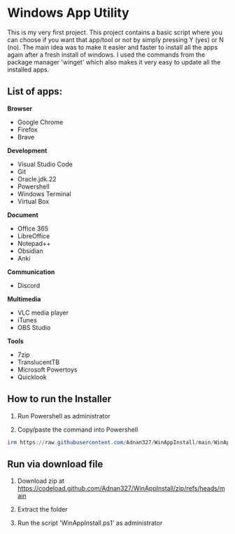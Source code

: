 # Windows App Utility

This is my very first project. This project contains a basic script where you can choose if you want that app/tool or not by simply pressing Y (yes) or N (no). The main idea was to make it easier and faster to install all the apps again after a fresh install of windows. I used the commands from the package manager 'winget' which also makes it very easy to update all the installed apps.


## List of apps:

**Browser**
- Google Chrome
- Firefox
- Brave

**Development**
- Visual Studio Code
- Git
- Oracle.jdk.22
- Powershell
- Windows Terminal
- Virtual Box

**Document**
- Office 365
- LibreOffice
- Notepad++
- Obsidian
- Anki

**Communication**
- Discord

**Multimedia**
- VLC media player
- iTunes
- OBS Studio

**Tools**
- 7zip
- TranslucentTB
- Microsoft Powertoys
- Quicklook



## How to run the Installer

1. Run Powershell as administrator

2. Copy/paste the command into Powershell
```Powershell
irm https://raw.githubusercontent.com/Adnan327/WinAppInstall/main/WinAppInstall.ps1 | iex
```



## Run via download file

1. Download zip at https://codeload.github.com/Adnan327/WinAppInstall/zip/refs/heads/main

2. Extract the folder

3. Run the script 'WinAppInstall.ps1' as administrator
